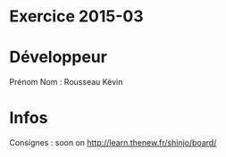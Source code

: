# Exercice 2015-03

# Développeur
Prénom Nom : Rousseau Kévin


# Infos

Consignes : soon on http://learn.thenew.fr/shinjo/board/
